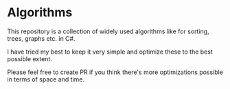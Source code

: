 # Algorithms
This repository is a collection of widely used algorithms like for sorting, trees, graphs etc. in C#.

I have tried my best to keep it very simple and optimize these to the best possible extent. 

Please feel free to create PR if you think there's more optimizations possible in terms of space and time.

